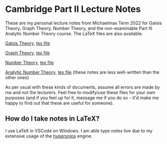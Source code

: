 # Cambridge Part II Lecture Notes

These are my personal lecture notes from Michaelmas Term 2022 for Galois Theory, Graph Theory, Number Theory, and the non-examinable Part III Analytic Number Theory course. The LaTeX files are also available.

[Galois Theory](https://github.com/Darghy/Cambridge-Part-II-Lecture-Notes/blob/main/II%20Galois%20Theory/Galois_Theory.pdf), [tex file](https://github.com/Darghy/Cambridge-Part-II-Lecture-Notes/blob/main/II%20Galois%20Theory/Galois_Theory.tex)

[Graph Theory](https://github.com/Darghy/Cambridge-Part-II-Lecture-Notes/blob/main/II%20Graph%20Theory/Graph_Theory.pdf), [tex file](https://github.com/Darghy/Cambridge-Part-II-Lecture-Notes/blob/main/II%20Graph%20Theory/Graph_Theory.tex)

[Number Theory](https://github.com/Darghy/Cambridge-Part-II-Lecture-Notes/blob/main/II%N20umber%20Theory/Number_Theory.pdf), [tex file](https://github.com/Darghy/Cambridge-Part-II-Lecture-Notes/blob/main/II%20Number%20Theory/Number_Theory.tex)

[Analytic Number Theory](https://github.com/Darghy/Cambridge-Part-II-Lecture-Notes/blob/main/III%20Analytic%20Number%20Theory/ANT.pdf), [tex file](https://github.com/Darghy/Cambridge-Part-II-Lecture-Notes/blob/main/III%20Analytic%20Number%20Theory/ANT.tex) (these notes are less well-written than the other ones)

As per usual with these kinds of documents, assume all errors are made by me and not the lecturers. Feel free to modify/use these files for your own purposes (and if you feel up for it, message me if you do so - it'd make me happy to find out that these are useful for someone).

## How do I take notes in LaTeX?

I use LaTeX in VSCode on Windows. I am able type notes live due to my extensive usage of the [hypersnips](https://marketplace.visualstudio.com/items?itemName=draivin.hsnips) engine.
